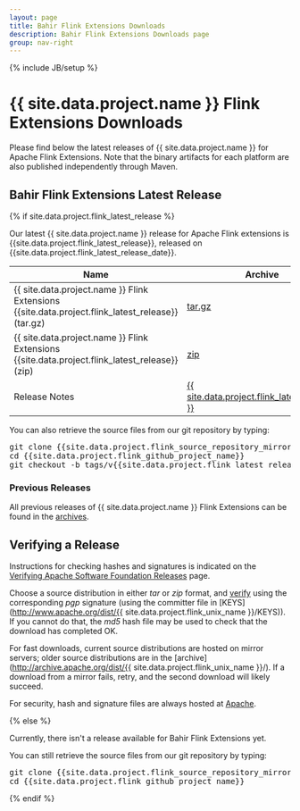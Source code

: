 ```yaml
---
layout: page
title: Bahir Flink Extensions Downloads
description: Bahir Flink Extensions Downloads page
group: nav-right
---
```

<!--
{% comment %}
Licensed to the Apache Software Foundation (ASF) under one or more
contributor license agreements.  See the NOTICE file distributed with
this work for additional information regarding copyright ownership.
The ASF licenses this file to you under the Apache License, Version 2.0
(the "License"); you may not use this file except in compliance with
the License.  You may obtain a copy of the License at

http://www.apache.org/licenses/LICENSE-2.0

Unless required by applicable law or agreed to in writing, software
distributed under the License is distributed on an "AS IS" BASIS,
WITHOUT WARRANTIES OR CONDITIONS OF ANY KIND, either express or implied.
See the License for the specific language governing permissions and
limitations under the License.
{% endcomment %}
-->

{% include JB/setup %}

# {{ site.data.project.name }} Flink Extensions Downloads

Please find below the latest releases of {{ site.data.project.name }} for Apache Flink Extensions. Note that the binary artifacts for each platform are also published independently through Maven.

## Bahir Flink Extensions Latest Release 

{% if site.data.project.flink_latest_release %}

Our latest {{ site.data.project.name }} release for Apache Flink extensions is {{site.data.project.flink_latest_release}}, released on {{site.data.project.flink_latest_release_date}}.

<table class="table table-hover sortable">
    <thead>
        <tr>
            <th><b>Name</b></th>
            <th><b>Archive</b></th>
            <th><b>MD5</b></th>
            <!--th><b>SHA-1</b></th-->
            <th><b>signature</b></th>
        </tr>
    </thead>
    <tbody>
        <tr>
            <td>{{ site.data.project.name }} Flink Extensions {{site.data.project.flink_latest_release}} (tar.gz)</td>
            <td><a href="http://www.apache.org/dyn/closer.lua/{{site.data.project.flink_unix_name}}/{{site.data.project.flink_latest_release}}/apache-bahir-{{site.data.project.flink_latest_release}}-src.tar.gz">tar.gz</a></td>
            <td><a href="http://www.apache.org/dist/{{site.data.project.flink_unix_name}}/{{site.data.project.flink_latest_release}}/apache-bahir-{{site.data.project.flink_latest_release}}-src.tar.gz.md5">MD5</a></td>
            <!--td><a href="http://www.apache.org/dist/{{site.data.project.flink_unix_name}}/{{site.data.project.flink_latest_release}}/apache-bahir-{{site.data.project.flink_latest_release}}-src.tar.gz.sha1">SHA-1</a></td-->
            <td><a href="http://www.apache.org/dist/{{site.data.project.flink_unix_name}}/{{site.data.project.flink_latest_release}}/apache-bahir-{{site.data.project.flink_latest_release}}-src.tar.gz.asc">ASC</a></td>
        </tr>
        <tr>
            <td>{{ site.data.project.name }} Flink Extensions {{site.data.project.flink_latest_release}} (zip)</td>
            <td><a href="http://www.apache.org/dyn/closer.lua/{{site.data.project.flink_unix_name}}/{{site.data.project.flink_latest_release}}/apache-bahir-{{site.data.project.flink_latest_release}}-src.zip">zip</a></td>
            <td><a href="http://www.apache.org/dist/{{site.data.project.flink_unix_name}}/{{site.data.project.flink_latest_release}}/apache-bahir-{{site.data.project.flink_latest_release}}-src.zip.md5">MD5</a></td>
            <!--td><a href="http://www.apache.org/dist/{{site.data.project.flink_unix_name}}/{{site.data.project.flink_latest_release}}/apache-bahir-{{site.data.project.flink_latest_release}}-src.zip.sha1">SHA-1</a></td-->
            <td><a href="http://www.apache.org/dist/{{site.data.project.flink_unix_name}}/{{site.data.project.flink_latest_release}}/apache-bahir-{{site.data.project.flink_latest_release}}-src.zip.asc">ASC</a></td>
        </tr>
        <tr>
            <td>Release Notes</td>
            <td><a href="/releases/flink/{{ site.data.project.flink_latest_release }}/release-notes">{{ site.data.project.flink_latest_release }}</a></td>
            <td></td>
            <!--td></td-->
            <td></td>
        </tr>
    </tbody>
</table>

You can also retrieve the source files from our git repository by typing:

<pre>
git clone {{site.data.project.flink_source_repository_mirror}}
cd {{site.data.project.flink_github_project_name}}
git checkout -b tags/v{{site.data.project.flink_latest_release}} v{{site.data.project.flink_latest_release}}
</pre>

### Previous Releases

All previous releases of {{ site.data.project.name }} Flink Extensions can be found in the [archives](http://archive.apache.org/dist/{{site.data.project.flink_unix_name}}/).

## Verifying a Release

Instructions for checking hashes and signatures is indicated on the [Verifying Apache Software Foundation Releases](http://www.apache.org/info/verification.html) page.

Choose a source distribution in either *tar* or *zip* format,
and [verify](http://www.apache.org/dyn/closer.cgi#verify)
using the corresponding *pgp* signature (using the committer file in
[KEYS](http://www.apache.org/dist/{{ site.data.project.flink_unix_name }}/KEYS)).
If you cannot do that, the *md5* hash file may be used to check that the
download has completed OK.

For fast downloads, current source distributions are hosted on mirror servers;
older source distributions are in the
[archive](http://archive.apache.org/dist/{{ site.data.project.flink_unix_name }}/).
If a download from a mirror fails, retry, and the second download will likely
succeed.

For security, hash and signature files are always hosted at
[Apache](https://www.apache.org/dist).

{% else %}

Currently, there isn't a release available for Bahir Flink Extensions yet.

You can still retrieve the source files from our git repository by typing:

<pre>
git clone {{site.data.project.flink_source_repository_mirror}}
cd {{site.data.project.flink_github_project_name}}
</pre>

{% endif %}
